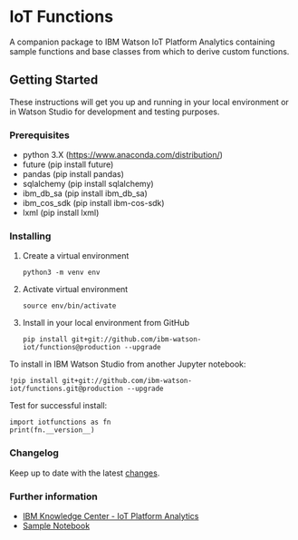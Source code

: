 
# IoT Functions

A companion package to IBM Watson IoT Platform Analytics containing sample functions and base classes from which to derive custom functions.

## Getting Started

These instructions will get you up and running in your local environment or in Watson Studio for development and testing purposes. 

### Prerequisites

 + python 3.X (https://www.anaconda.com/distribution/)
 + future (pip install future)
 + pandas (pip install pandas)
 + sqlalchemy (pip install sqlalchemy)
 + ibm_db_sa (pip install ibm_db_sa)
 + ibm_cos_sdk (pip install ibm-cos-sdk)
 + lxml (pip install lxml)

### Installing

1. Create a virtual environment
    ```
    python3 -m venv env
    ```
2. Activate virtual environment
    ```
    source env/bin/activate
    ```
3. Install in your local environment from GitHub
   ```
   pip install git+git://github.com/ibm-watson-iot/functions@production --upgrade 
   ```

To install in IBM Watson Studio from another Jupyter notebook:

```~~~bash
!pip install git+git://github.com/ibm-watson-iot/functions.git@production --upgrade
```

Test for successful install:

```~~~python3
import iotfunctions as fn
print(fn.__version__) 
```



### Changelog

Keep up to date with the latest [changes](https://github.com/ibm-watson-iot/functions/wiki/Change-Log).

### Further information 

+ [IBM Knowledge Center - IoT Platform Analytics](https://www.ibm.com/support/knowledgecenter/SSQP8H/iot/analytics/as_overview.html)
+ [Sample Notebook](https://www.ibm.com/support/knowledgecenter/SSQP8H/iot/analytics/as_notebook_references.html) 


